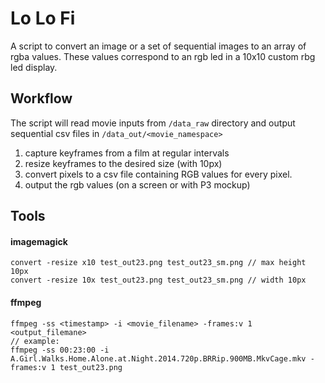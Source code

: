 # Lo Lo Fi
A script to convert an image or a set of sequential images to an array of rgba values.
These values correspond to an rgb led in a 10x10 custom rbg led display.

## Workflow
The script will read movie inputs from `/data_raw` directory and output sequential csv files in `/data_out/<movie_namespace>`

1. capture keyframes from a film at regular intervals
2. resize keyframes to the desired size (with 10px)
3. convert pixels to a csv file containing RGB values for every pixel.
4. output the rgb values (on a screen or with P3 mockup)


## Tools
#### imagemagick
```
convert -resize x10 test_out23.png test_out23_sm.png // max height 10px
convert -resize 10x test_out23.png test_out23_sm.png // width 10px
```

#### ffmpeg
```
ffmpeg -ss <timestamp> -i <movie_filename> -frames:v 1 <output_filemane>
// example:
ffmpeg -ss 00:23:00 -i A.Girl.Walks.Home.Alone.at.Night.2014.720p.BRRip.900MB.MkvCage.mkv -frames:v 1 test_out23.png
```
